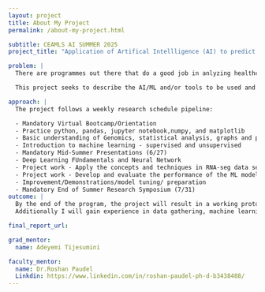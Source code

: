 ```yaml
---
layout: project
title: About My Project
permalink: /about-my-project.html

subtitle: CEAMLS AI SUMMER 2025
project_title: "Application of Artifical Intellligence (AI) to predict genetic biomaarkers of brain tumor from Transcriptomic data set."

problem: |
  There are programmes out there that do a good job in anlyzing healthcare issues, but unfortunately cancer remains and seems like an unpredictable healthcare issue, with little to no evidence or patterns on how to prevent or track cancerous brain tumor cells before they full develop or even start becoming cancerous cells.

  This project seeks to describe the AI/ML and/or tools to be used and their appications in the project, this project would require the use of different machine learning algorithms such as Random forest, Naive bates , support  vector machine (SVM), K - nearest neighbors (KNN), LASSO, and Ridge..

approach: |
  The project follows a weekly research schedule pipeline:

  - Mandatory Virtual Bootcamp/Orientation
  - Practice python, pandas, jupyter notebook,numpy, and matplotlib
  - Basic understanding of Genomics, statistical analysis, graphs and plots.
  - Introduction to machine learning - supervised and unsupervised
  - Mandatory Mid-Summer Presentations (6/27)
  - Deep Learning FUndamentals and Neural Network
  - Project work - Apply the concepts and techniques in RNA-seg data sets
  - Project work - Develop and evaluate the performance of the ML model
  - Improvement/Demonstrations/model tuning/ preparation
  - Mandatory End of Summer Research Symposium (7/31)
outcome: |
  By the end of the program, the project will result in a working prototype of an application that should be able to predict genetic biomarkers of brain tumor from transcriptomic data set, providing more understanding on how to deal tumors on a larger scale
  Additionally I will gain experience in data gathering, machine learning, and deep learning techniques for transcriptomic data sets, such as finding anf collecting data from different sources and concatenating them.

final_report_url: 

grad_mentor:
  name: Adeyemi Tijesumini

faculty_mentor:
  name: Dr.Roshan Paudel
  Linkdin: https://www.linkedin.com/in/roshan-paudel-ph-d-b3438488/
---
```

